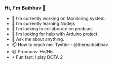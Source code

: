 ### Hi, I'm Baibhav 👋

<!--
**grootste/grootste** is a ✨ _special_ ✨ repository because its `README.md` (this file) appears on your GitHub profile.

Here are some ideas to get you started: -->

- 🔭 I’m currently working on Monitoring system.
- 🌱 I’m currently learning Nodejs
- 👯 I’m looking to collaborate on prodcast
- 🤔 I’m looking for help with Arduino project.
- 💬 Ask me about anything.
- 📫 How to reach me: Twitter - @therealbaibhav
- 😄 Pronouns: He/His
- ⚡ Fun fact: I play DOTA 2

